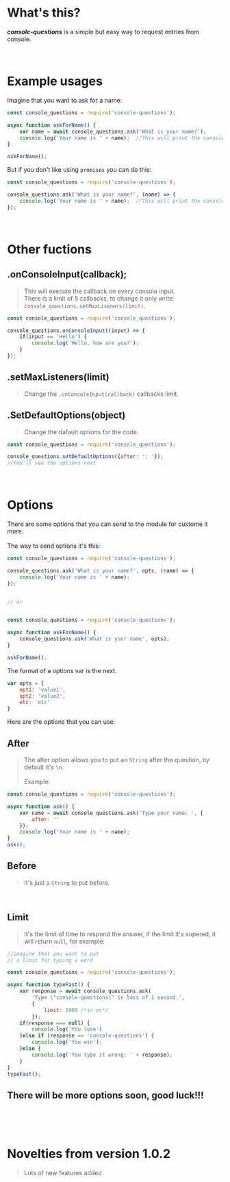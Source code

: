  \
What's this?
===============
***console-questions*** is a simple but easy way to request entries from console.

 \
Example usages
==============

Imagine that you want to ask for a name: 
```javascript
const console_questions = require('console-questions');

async function askForName() {
    var name = await console_questions.ask('What is your name?');
    console.log('Your name is ' + name);  //This will print the console input
}

askForName();
```

But if you don't like using `promises` you can do this:

```javascript
const console_questions = require('console-questions');

console_questions.ask('What is your name?', (name) => {
    console.log('Your name is ' + name);  //This will print the console input
});
```

 \
Other fuctions
==============
## .onConsoleInput(callback);
>This will execute the callback on every console input. \
>There is a limit of 5 callbacks, to change it only write: `console_questions.setMaxLiseners(limit)`.
```javascript
const console_questions = require('console_questions');

console_questions.onConsoleInput((input) => {
    if(input == 'Hello') {
        console.log('Hello, how are you?');
    }
});
```

## .setMaxListeners(limit)
>Change the `.onConsoleInput(callback)` callbacks limit.

## .SetDefaultOptions(object)
>Change the dafault options for the code.
```javascript
const console_questions = require('console_questions');

console_questions.setDefaultOptions({after: ': '});
//You'll see the options next
```

 \
Options
=======

There are some options that you can send to the module for custome it more.
 \
 \
The way to send options it's this:
```javascript
const console_questions = require('console-questions');

console_questions.ask('What is your name?', opts, (name) => {
    console.log('Your name is ' + name);
});


// or


const console_questions = require('console-questions');

async function askForName() {
    console_questions.ask('What is your name', opts);
}

askForName();
```
The format of a options var is the next.
```javascript
var opts = {
    opt1: 'value1',
    opt2: 'value2',
    etc: 'etc'
}
```
Here are the options that you can use:
## After
>The after option allows you to put an `String` after the question, by default it's `\n`.
 \
 \
Example:
```javascript
const console_questions = require('console-questions');

async function ask() {
    var name = await console_questions.ask('Type your name: ', {
        after: ''
    });
    console.log('Your name is ' + name);
}
ask();
```


## Before
>It's just a `String` to put before.

&nbsp;

## Limit
>It's the limit of time to respond the answer, if the limit it's supered, it will return `null`, for example:

```javascript
//imagine that you want to put
// a limit for typing a word

const console_questions = require('console-questions');

async function typeFast() {
    var response = await console_questions.ask(
        'Type \"console-questions\" in less of 1 second.',
        {
            limit: 1000 /*in ms*/
        });
    if(response === null) {
        console.log('You lose')
    }else if (response == 'console-questions') {
        console.log('You win');
    }else {
        console.log('You type it wrong: ' + response);
    }
}
typeFast();
```

## There will be more options soon, good luck!!!

 \
 \
Novelties from version 1.0.2
============================
>Lots of new features added